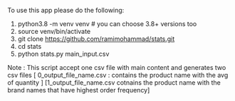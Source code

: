 To use this app please do the following:

1. python3.8 -m venv venv # you can choose 3.8+ versions too
2. source venv/bin/activate
3. git clone https://github.com/ramimohammad/stats.git
4. cd stats
5. python stats.py main_input.csv

Note : This script accept one csv file with main content and generates two csv files [ 0_output_file_name.csv : contains the product name with the avg of quantity ] [1_output_file_name.csv cotnains the product name with the brand names that have highest order frequency]
